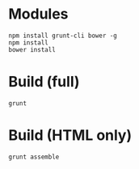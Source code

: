 # Modules

    npm install grunt-cli bower -g
    npm install
    bower install

# Build (full)

    grunt

# Build (HTML only)

    grunt assemble
